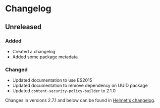 # Changelog

## Unreleased
### Added
- Created a changelog
- Added some package metadata

### Changed
- Updated documentation to use ES2015
- Updated documentation to remove dependency on UUID package
- Updated `content-security-policy-builder` to 2.1.0

Changes in versions 2.7.1 and below can be found in [Helmet's changelog](https://github.com/helmetjs/helmet/blob/master/CHANGELOG.md).
